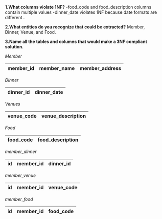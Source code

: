 **1.What columns violate 1NF?**
-food_code and food_description columns contain multiple values
-dinner_date violates 1NF because date formats are different .

**2.What entities do you recognize that could be extracted?**
Member, Dinner, Venue, and Food.

**3.Name all the tables and columns that would make a 3NF compliant solution.**

_Member_

| member_id | member_name | member_address |
| :-------- | :---------: | -------------: |

_Dinner_

| dinner_id | dinner_date |
| :-------- | ----------: |

_Venues_

| venue_code | venue_description |
| :--------- | ----------------: |

_Food_

| food_code | food_description |
| :-------- | ---------------: |

_member_dinner_

| id  | member_id | dinner_id |
| :-- | :-------: | --------: |

_member_venue_

| id  | member_id | venue_code |
| :-- | :-------: | ---------: |

_member_food_

| id  | member_id | food_code |
| :-- | :-------: | --------: |
